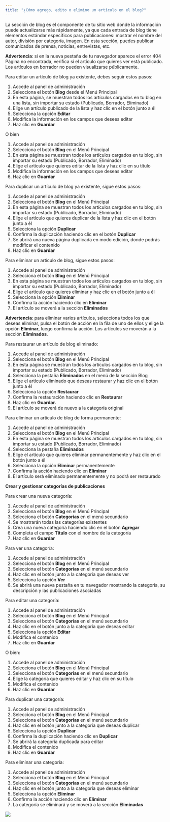 ```yaml
---
title: "¿Cómo agrego, edito o elimino un artículo en el blog?"
---
```


La sección de blog es el componente de tu sitio web donde la información puede actualizarse más rápidamente, ya que cada entrada de blog tiene elementos estándar específicos para publicaciones: mostrar el nombre del autor, división por categoría, imagen. En esta sección, puedes publicar comunicados de prensa, noticias, entrevistas, etc.

**Advertencia**: si en la nueva pestaña de tu navegador aparece el error 404 Página no encontrada, verifica si el artículo que quieres ver está publicado. Los artículos en borrador no pueden visualizarse públicamente.

Para editar un artículo de blog ya existente, debes seguir estos pasos:

1) Accede al panel de administración
2) Selecciona el botón **Blog** desde el Menú Principal
3) En esta página, se muestran todos los artículos cargados en tu blog en una lista, sin importar su estado (Publicado, Borrador, Eliminado)
4) Elige un artículo publicado de la lista y haz clic en el botón junto a él
5) Selecciona la opción **Editar**
6) Modifica la información en los campos que desees editar
7) Haz clic en **Guardar**

O bien

1) Accede al panel de administración
2) Selecciona el botón **Blog** en el Menú Principal
3) En esta página se muestran todos los artículos cargados en tu blog, sin importar su estado (Publicado, Borrador, Eliminado)
4) Elige el artículo que quieres editar de la lista y haz clic en su título
5) Modifica la información en los campos que deseas editar
6) Haz clic en **Guardar**

Para duplicar un artículo de blog ya existente, sigue estos pasos:

1) Accede al panel de administración
2) Selecciona el botón **Blog** en el Menú Principal
3) En esta página se muestran todos los artículos cargados en tu blog, sin importar su estado (Publicado, Borrador, Eliminado)
4) Elige el artículo que quieres duplicar de la lista y haz clic en el botón junto a él
5) Selecciona la opción **Duplicar**
6) Confirma la duplicación haciendo clic en el botón **Duplicar**
7) Se abrirá una nueva página duplicada en modo edición, donde podrás modificar el contenido
8) Haz clic en **Guardar**

Para eliminar un artículo de blog, sigue estos pasos:

1) Accede al panel de administración
2) Selecciona el botón **Blog** en el Menú Principal
3) En esta página se muestran todos los artículos cargados en tu blog, sin importar su estado (Publicado, Borrador, Eliminado)
4) Elige el artículo que quieres eliminar y haz clic en el botón junto a él
5) Selecciona la opción **Eliminar**
6) Confirma la acción haciendo clic en **Eliminar**
7) El artículo se moverá a la sección **Eliminados**

**Advertencia**: para eliminar varios artículos, selecciona todos los que deseas eliminar, pulsa el botón de acción en la fila de uno de ellos y elige la opción **Eliminar**, luego confirma la acción. Los artículos se moverán a la sección **Eliminados**.

Para restaurar un artículo de blog eliminado:

1) Accede al panel de administración
2) Selecciona el botón **Blog** en el Menú Principal
3) En esta página se muestran todos los artículos cargados en tu blog, sin importar su estado (Publicado, Borrador, Eliminado)
4) Selecciona la pestaña **Eliminados** en el menú de la sección Blog
5) Elige el artículo eliminado que deseas restaurar y haz clic en el botón junto a él
6) Selecciona la opción **Restaurar**
7) Confirma la restauración haciendo clic en **Restaurar**
8) Haz clic en **Guardar.**
9) El artículo se moverá de nuevo a la categoría original

Para eliminar un artículo de blog de forma permanente:

1) Accede al panel de administración
2) Selecciona el botón **Blog** en el Menú Principal
3) En esta página se muestran todos los artículos cargados en tu blog, sin importar su estado (Publicado, Borrador, Eliminado)
4) Selecciona la pestaña **Eliminados**
5) Elige el artículo que quieres eliminar permanentemente y haz clic en el botón junto a él
6) Selecciona la opción **Eliminar** permanentemente
7) Confirma la acción haciendo clic en **Eliminar**
8) El artículo será eliminado permanentemente y no podrá ser restaurado

**Crear y gestionar categorías de publicaciones**

Para crear una nueva categoría:

1) Accede al panel de administración
2) Selecciona el botón **Blog** en el Menú Principal
3) Selecciona el botón **Categorías** en el menú secundario
4) Se mostrarán todas las categorías existentes
5) Crea una nueva categoría haciendo clic en el botón **Agregar**
6) Completa el campo **Título** con el nombre de la categoría
7) Haz clic en **Guardar**

Para ver una categoría:

1) Accede al panel de administración
2) Selecciona el botón **Blog** en el Menú Principal
3) Selecciona el botón **Categorías** en el menú secundario
4) Haz clic en el botón junto a la categoría que deseas ver
5) Selecciona la opción **Ver**
6) Se abrirá una nueva pestaña en tu navegador mostrando la categoría, su descripción y las publicaciones asociadas

Para editar una categoría:

1) Accede al panel de administración
2) Selecciona el botón **Blog** en el Menú Principal
3) Selecciona el botón **Categorías** en el menú secundario
4) Haz clic en el botón junto a la categoría que deseas editar
5) Selecciona la opción **Editar**
6) Modifica el contenido
7) Haz clic en **Guardar**

O bien:

1) Accede al panel de administración
2) Selecciona el botón **Blog** en el Menú Principal
3) Selecciona el botón **Categorías** en el menú secundario
4) Elige la categoría que quieres editar y haz clic en su título
5) Modifica el contenido
6) Haz clic en **Guardar**

Para duplicar una categoría:

1) Accede al panel de administración
2) Selecciona el botón **Blog** en el Menú Principal
3) Selecciona el botón **Categorías** en el menú secundario
4) Haz clic en el botón junto a la categoría que deseas duplicar
5) Selecciona la opción **Duplicar**
6) Confirma la duplicación haciendo clic en **Duplicar**
7) Se abrirá la categoría duplicada para editar
8) Modifica el contenido
9) Haz clic en **Guardar**

Para eliminar una categoría:

1) Accede al panel de administración
2) Selecciona el botón **Blog** en el Menú Principal
3) Selecciona el botón **Categorías** en el menú secundario
4) Haz clic en el botón junto a la categoría que deseas eliminar
5) Selecciona la opción **Eliminar**
6) Confirma la acción haciendo clic en **Eliminar**
7) La categoría se eliminará y se moverá a la sección **Eliminadas**

<a href="/build/help/026.png">
    <img src="/build/help/026.png" />
</a>
